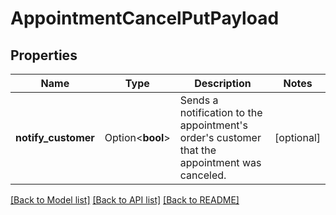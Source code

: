 # AppointmentCancelPutPayload

## Properties

Name | Type | Description | Notes
------------ | ------------- | ------------- | -------------
**notify_customer** | Option<**bool**> | Sends a notification to the appointment's order's customer that the appointment was canceled. | [optional]

[[Back to Model list]](../README.md#documentation-for-models) [[Back to API list]](../README.md#documentation-for-api-endpoints) [[Back to README]](../README.md)


